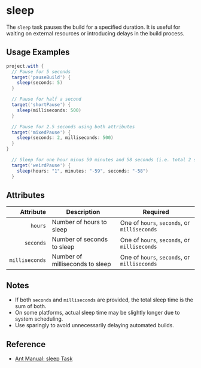 # sleep

The `sleep` task pauses the build for a specified duration. It is useful for waiting on external resources or introducing delays in the build process.

## Usage Examples

```groovy
project.with {
  // Pause for 5 seconds
  target('pauseBuild') {
    sleep(seconds: 5)
  }

  // Pause for half a second
  target('shortPause') {
    sleep(milliseconds: 500)
  }

  // Pause for 2.5 seconds using both attributes
  target('mixedPause') {
    sleep(seconds: 2, milliseconds: 500)
  }
}

  // Sleep for one hour minus 59 minutes and 58 seconds (i.e. total 2 seconds)
  target('weirdPause') {
    sleep(hours: "1", minutes: "-59", seconds: "-58")
  }
```

## Attributes

|      Attribute | Description                     | Required                                      |
|---------------:|---------------------------------|-----------------------------------------------|
|        `hours` | Number of hours to sleep        | One of `hours`, `seconds`, or `milliseconds`  |
|      `seconds` | Number of seconds to sleep      | One of `hours`, `seconds`, or `milliseconds`  |
| `milliseconds` | Number of milliseconds to sleep | One of `hours`, `seconds`, or `milliseconds`  |

## Notes

- If both `seconds` and `milliseconds` are provided, the total sleep time is the sum of both.
- On some platforms, actual sleep time may be slightly longer due to system scheduling.
- Use sparingly to avoid unnecessarily delaying automated builds.

## Reference

- [Ant Manual: sleep Task](https://ant.apache.org/manual/Tasks/sleep.html)